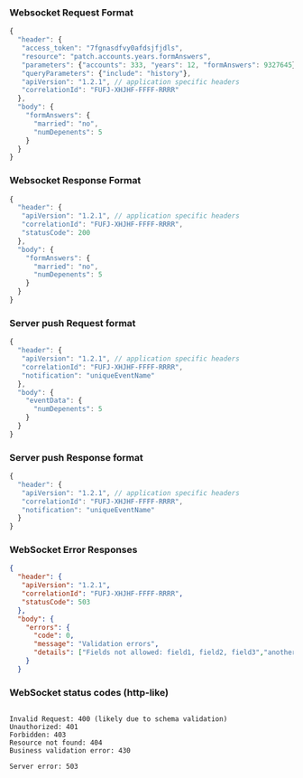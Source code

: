 ### Websocket Request Format

```javascript
{
  "header": {
   "access_token": "7fgnasdfvy0afdsjfjdls",
   "resource": "patch.accounts.years.formAnswers",
   "parameters": {"accounts": 333, "years": 12, "formAnswers": 9327645},
   "queryParameters": {"include": "history"},
   "apiVersion": "1.2.1", // application specific headers
   "correlationId": "FUFJ-XHJHF-FFFF-RRRR"
  },
  "body": {
    "formAnswers": {
      "married": "no",
      "numDepenents": 5
    }
  }
}
```

### Websocket Response Format

```javascript
{
  "header": {
   "apiVersion": "1.2.1", // application specific headers
   "correlationId": "FUFJ-XHJHF-FFFF-RRRR",
   "statusCode": 200
  },
  "body": {
    "formAnswers": {
      "married": "no",
      "numDepenents": 5
    }
  }
}
```

### Server push Request format

```javascript
{
  "header": {
   "apiVersion": "1.2.1", // application specific headers
   "correlationId": "FUFJ-XHJHF-FFFF-RRRR",
   "notification": "uniqueEventName"
  },
  "body": {
    "eventData": {
      "numDepenents": 5
    }
  }
}
```

### Server push Response format

```javascript
{
  "header": {
   "apiVersion": "1.2.1", // application specific headers
   "correlationId": "FUFJ-XHJHF-FFFF-RRRR",
   "notification": "uniqueEventName"
  }
}
```


### WebSocket Error Responses
```json
{
  "header": {
   "apiVersion": "1.2.1",
   "correlationId": "FUFJ-XHJHF-FFFF-RRRR",
   "statusCode": 503
  },
  "body": {
    "errors": {
      "code": 0,
      "message": "Validation errors",
      "details": ["Fields not allowed: field1, field2, field3","another error"]
    }
  }
```

### WebSocket status codes (http-like)

```

Invalid Request: 400 (likely due to schema validation)
Unauthorized: 401
Forbidden: 403
Resource not found: 404
Business validation error: 430

Server error: 503

```
